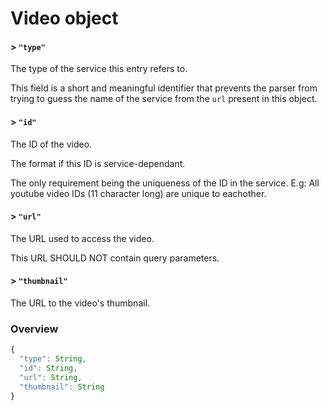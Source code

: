 # Video object

#### > `"type"`

The type of the service this entry refers to.

This field is a short and meaningful identifier that prevents the parser from
trying to guess the name of the service from the `url` present in this object.

#### > `"id"`

The ID of the video.

The format if this ID is service-dependant.

The only requirement being the uniqueness of the ID in the service.
E.g: All youtube video IDs (11 character long) are unique to eachother.

#### > `"url"`

The URL used to access the video.

This URL SHOULD NOT contain query parameters.

#### > `"thumbnail"`

The URL to the video's thumbnail.

### Overview

```javascript
{
  "type": String,
  "id": String,
  "url": String,
  "thumbnail": String
}
```
